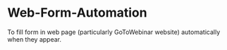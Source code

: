 # Web-Form-Automation
To fill form in web page (particularly GoToWebinar website) automatically when they appear. 
